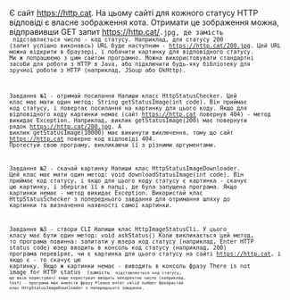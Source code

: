 Є сайт https://http.cat. На цьому сайті для кожного статусу HTTP відповіді є власне зображення кота.
Отримати це зображення можна, відправивши GET запит https://http.cat/<CODE>.jpg, де замість <CODE> підставляється число - код статусу.
Наприклад, для статусу 200 (запит успішно виконавсь) URL буде наступним - https://http.cat/200.jpg.
Цей URL можна відкрити в браузері, і побачити картинку для відповідного статусу. Ми ж попрацюємо з цим сайтом програмно.
Можна використовувати стандартні засоби для роботи з HTTP в Java, або підключити будь-яку бібліотеку для зручної роботи з HTTP (наприклад, JSoup або OkHttp).

Завдання №1 - отримай посилання
Напиши класс HttpStatusChecker. Цей клас має мати один метод:
String getStatusImage(int code). Він приймає код статусу, і повертає посилання на картинку для цього коду. 
Якщо для відповідного коду картинки немає (сайт https://http.cat повернув 404) - метод викидає Exception.
Наприклад, виклик getStatusImage(200) має повернути рядок https://http.cat/200.jpg. 
А виклик getStatusImage(10000) має викинути виключення, тому що сайт https://http.cat поверне код відповіді 404.
Протестуй свою програму, викликаючи її з різними аргументами.

Завдання №2 - скачай картинку
Напиши клас HttpStatusImageDownloader. Цей клас має мати один метод:
void downloadStatusImage(int code). Він приймає код статусу, і якщо для цього коду статусу є картинка - скачує цю картинку, і зберігає її в папці, де була запущена програма. 
Якщо картинки немає - метод викидає Exception.
Використай клас HttpStatusSchecker з попереднього завдання для отримання шляху до картинки та визначення наявності самої картинки.

Завдання №3 - створи CLI
Напиши клас HttpImageStatusCli. У цього класу має бути один метод:
void askStatus()
Коли викликається цей метод, то програма повинна:
запитати у юзера код статусу (наприклад, Enter HTTP status code)
юзер вводить в консоль код статусу (наприклад, 200)
програма перевіряє, чи є картинка для цього статусу на сайті https://http.cat, і якщо є - то скачує цю картинку. 
Якщо ж картинки немає - виводить в консоль фразу There is not image for HTTP status <CODE> (замість <CODE> підставляється код статусу, що ввів користувач)
якщо користувач вводить некоректне число (наприклад, test) - програма має вивести фразу Please enter valid number
Використай клас HttpStatusImageDownloader з попереднього завдання.
